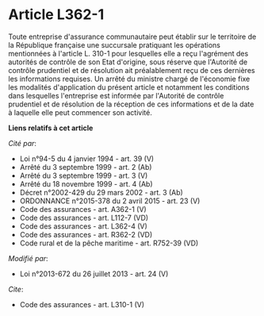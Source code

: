 # Article L362-1

Toute entreprise d'assurance communautaire peut établir sur le territoire de la République française une succursale
pratiquant les opérations mentionnées à l'article L. 310-1 pour lesquelles elle a reçu l'agrément des autorités de contrôle
de son Etat d'origine, sous réserve que l'Autorité de contrôle prudentiel et de résolution ait préalablement reçu de ces
dernières les informations requises. Un arrêté du ministre chargé de l'économie fixe les modalités d'application du présent
article et notamment les conditions dans lesquelles l'entreprise est informée par l'Autorité de contrôle prudentiel et de
résolution de la réception de ces informations et de la date à laquelle elle peut commencer son activité.

**Liens relatifs à cet article**

_Cité par_:

  - Loi n°94-5 du 4 janvier 1994 - art. 39 (V)
  - Arrêté du 3 septembre 1999 - art. 2 (Ab)
  - Arrêté du 3 septembre 1999 - art. 3 (V)
  - Arrêté du 18 novembre 1999 - art. 4 (Ab)
  - Décret n°2002-429 du 29 mars 2002 - art. 3 (Ab)
  - ORDONNANCE n°2015-378 du 2 avril 2015 - art. 23 (V)
  - Code des assurances - art. A362-1 (V)
  - Code des assurances - art. L112-7 (VD)
  - Code des assurances - art. L362-4 (V)
  - Code des assurances - art. R362-2 (VD)
  - Code rural et de la pêche maritime - art. R752-39 (VD)

_Modifié par_:

  - Loi n°2013-672 du 26 juillet 2013 - art. 24 (V)

_Cite_:

  - Code des assurances - art. L310-1 (V)
